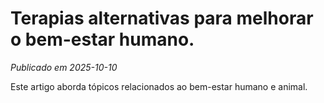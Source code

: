 # Terapias alternativas para melhorar o bem-estar humano.

*Publicado em 2025-10-10*

Este artigo aborda tópicos relacionados ao bem-estar humano e animal.
